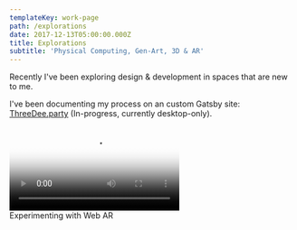 ```yaml
---
templateKey: work-page
path: /explorations
date: 2017-12-13T05:00:00.000Z
title: Explorations
subtitle: 'Physical Computing, Gen-Art, 3D & AR'
---
```

Recently I've been exploring design & development in spaces that are new to me.

I've been documenting my process on an custom Gatsby site: [ThreeDee.party](http://threedee.party/) (In-progress, currently desktop-only).

<div class='video-box'>
  <video autoPlay loop poster="/img/ar_001.png">
    <source src="/img/ar-vid_001.mp4" type="video/mp4"/>
    AR Video
  </video>
</div>
Experimenting with Web AR
